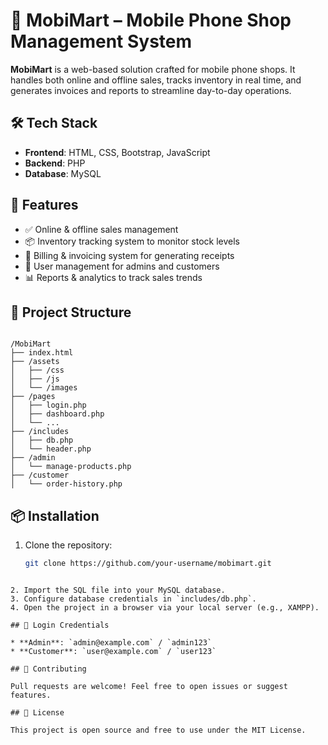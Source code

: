 # 📱 MobiMart – Mobile Phone Shop Management System

**MobiMart** is a web-based solution crafted for mobile phone shops. It handles both online and offline sales, tracks inventory in real time, and generates invoices and reports to streamline day-to-day operations.

## 🛠️ Tech Stack

- **Frontend**: HTML, CSS, Bootstrap, JavaScript
- **Backend**: PHP
- **Database**: MySQL

## 🚀 Features

- ✅ Online & offline sales management
- 📦 Inventory tracking system to monitor stock levels
- 🧾 Billing & invoicing system for generating receipts
- 👥 User management for admins and customers
- 📊 Reports & analytics to track sales trends

## 📂 Project Structure

```

/MobiMart
├── index.html
├── /assets
│   ├── /css
│   ├── /js
│   └── /images
├── /pages
│   ├── login.php
│   ├── dashboard.php
│   └── ...
├── /includes
│   ├── db.php
│   └── header.php
├── /admin
│   └── manage-products.php
├── /customer
│   └── order-history.php

```

## 📦 Installation

1. Clone the repository:
   ```bash
   git clone https://github.com/your-username/mobimart.git
   ```

```

2. Import the SQL file into your MySQL database.
3. Configure database credentials in `includes/db.php`.
4. Open the project in a browser via your local server (e.g., XAMPP).

## 🔐 Login Credentials

* **Admin**: `admin@example.com` / `admin123`
* **Customer**: `user@example.com` / `user123`

## 🤝 Contributing

Pull requests are welcome! Feel free to open issues or suggest features.

## 📄 License

This project is open source and free to use under the MIT License.

```

